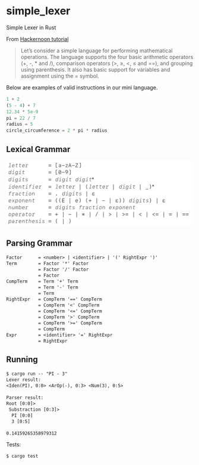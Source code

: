 # simple_lexer
Simple Lexer in Rust

From [Hackernoon tutorial](https://medium.com/hackernoon/lexical-analysis-861b8bfe4cb0)

> Let’s consider a simple language for performing mathematical operations. The language supports the four basic arithmetic operators (+, -, * and /), comparison operators (>, ≥, <, ≤ and ==), and grouping using parenthesis. It also has basic support for variables and assignment using the = symbol.

Below are examples of valid instructions in our mini language.

```javascript
1 + 2
(5 - 4) + 7
12.34 * 5e-9
pi = 22 / 7
radius = 5
circle_circumference = 2 * pi * radius
```

## Lexical Grammar

![](lexical_grammar.png)

## Parsing Grammar

```
Factor      = <number> | <identifier> | '(' RightExpr ')'
Term        = Factor '*' Factor
            = Factor '/' Factor
            = Factor
CompTerm    = Term '+' Term
            = Term '-' Term
            = Term
RightExpr   = CompTerm '==' CompTerm
            = CompTerm '<' CompTerm
            = CompTerm '<=' CompTerm
            = CompTerm '>' CompTerm
            = CompTerm '>=' CompTerm
            = CompTerm
Expr        = <identifier> '=' RightExpr
            = RightExpr
```

## Running

    $ cargo run -- "PI - 3"
    Lexer result:
    <Iden(PI), 0:0> <ArOp(-), 0:3> <Num(3), 0:5>

    Parser result:
    Root [0:0]>
     Substraction [0:3]>
      PI [0:0]
      3 [0:5]

    0.14159265358979312


Tests:

```bash
$ cargo test
```
